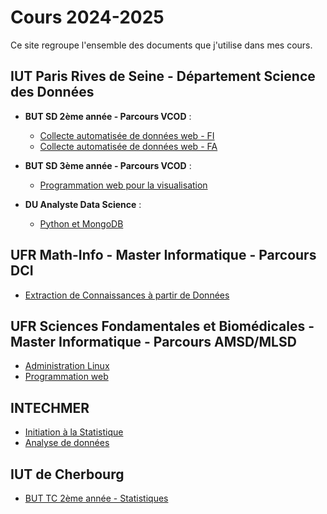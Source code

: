 # Cours 2024-2025

Ce site regroupe l'ensemble des documents que j'utilise dans mes cours.

## IUT Paris Rives de Seine - Département Science des Données

- **BUT SD 2ème année - Parcours VCOD** :
    - [Collecte automatisée de données web - FI](but2--vcod--collecte-fi)
    - [Collecte automatisée de données web - FA](but2--vcod--collecte-fa)

- **BUT SD 3ème année - Parcours VCOD** :
    - [Programmation web pour la visualisation](but3--vcod--dataviz-web)

- **DU Analyste Data Science** :
    - [Python et MongoDB](du-ads--python-mongo)

## UFR Math-Info - Master Informatique - Parcours DCI

- [Extraction de Connaissances à partir de Données](ufr--m1-dci--ecd)

## UFR Sciences Fondamentales et Biomédicales - Master Informatique - Parcours AMSD/MLSD

- [Administration Linux](ufr--m1-amsd-mlsd--linux)
- [Programmation web](ufr--m1-amsd-mlsd--prog-web)


## INTECHMER

- [Initiation à la Statistique]()
- [Analyse de données]()

## IUT de Cherbourg

- [BUT TC 2ème année - Statistiques](tc-stats)


<!--
Ce site regroupe l'ensemble des documents que j'utilise dans mes cours pour l'année 2023-2024.

## IUT Paris-Rives de Seine

- [BUT SD 2ème année - Parcours VCOD - SAE Collecte automatisée de données web](but2--vcod--fa--collecte)

- [BUT SD 3ème année - Parcours VCOD - NoSQL](but3--vcod--fa--nosql)
- [BUT SD 3ème année - Parcours VCOD - SAE Outils Décisionnels](but3--vcod--fa--sae-finale)

- [BUT SD 3ème année - Parcours EMS - NoSQL](but3--ems--fa--nosql)

- [DU Analyste Data Science - Python et MongoDB](du-ads--python-mongo)

## Master Université Paris Cité

- [M1 Informatique - Parcours DCI - Extraction de Connaissances à partir de Données](ufr--m1-dci--ecd)

- [M1 Science des Données - Parcours AMSD/MLSD - Administration Linux](ufr--m1-amsd-mlsd--linux)
- [M1 Science des Données - Parcours AMSD/MLSD - Programmation web](ufr--m1-amsd-mlsd--prog-web)

## INSA Rouen

- [Mastère Science des Données - Ingénierie des Données](insa--m2-esd--ml)



> EN CONSTRUCTION
-->